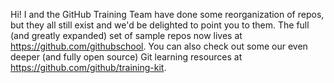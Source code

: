 Hi!  I and the GitHub Training Team have done some reorganization of repos, but they all still exist and we'd be delighted to point you to them. The full (and greatly expanded) set of sample repos now lives at https://github.com/githubschool. You can also check out some our even deeper (and fully open source) Git learning resources at https://github.com/github/training-kit.
